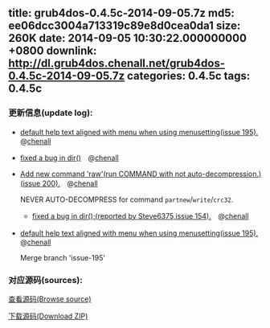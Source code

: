 title: grub4dos-0.4.5c-2014-09-05.7z
md5: ee06dcc3004a713319c89e8d0cea0da1
size: 260K
date: 2014-09-05 10:30:22.000000000 +0800
downlink: http://dl.grub4dos.chenall.net/grub4dos-0.4.5c-2014-09-05.7z
categories: 0.4.5c
tags: 0.4.5c
---


### 更新信息(update log):
  * [default help text aligned with menu when using menusetting(issue 195).](https://github.com/chenall/grub4dos/commit/fe129c751ba08429ae9f66f959b5aa7da612b5ff)　@[chenall](https://github.com/chenall)
  * [fixed a bug in dir()](https://github.com/chenall/grub4dos/commit/60f3cb4f8f8b17ae3da4fa82dc7d7ab2a43cabb8)　@[chenall](https://github.com/chenall)
  * [Add new command 'raw'(run COMMAND with not auto-decompression.)(issue 200).](https://github.com/chenall/grub4dos/commit/a6b684cf535bf5b18088241b06813b98d902640c)　@[chenall](https://github.com/chenall)
    
    NEVER AUTO-DECOMPRESS for command `partnew`/`write`/`crc32`.
    * [fixed a bug in dir();(reported by Steve6375,issue 154).](https://github.com/chenall/grub4dos/commit/d4cfc605d7c7a1269cb25ce879a881d12704dad2)　@[chenall](https://github.com/chenall)
  * [ default help text aligned with menu when using menusetting(issue 195).](https://github.com/chenall/grub4dos/commit/ff7a0689419622d61101962a5c83b34479055e44)　@[chenall](https://github.com/chenall)
    
    Merge branch 'issue-195'
  
### 对应源码(sources):
  [查看源码(Browse source)](https://github.com/chenall/grub4dos/tree/ff7a0689419622d61101962a5c83b34479055e44)

  [下载源码(Download ZIP)](https://github.com/chenall/grub4dos/archive/ff7a0689419622d61101962a5c83b34479055e44.zip)

